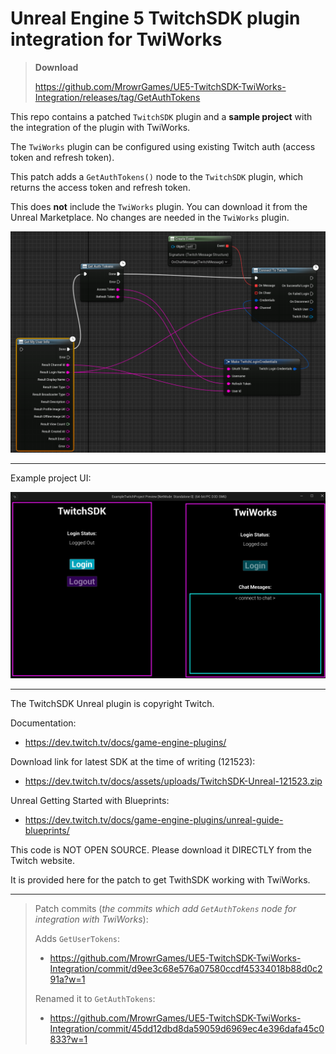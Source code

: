 # Unreal Engine 5 TwitchSDK plugin integration for TwiWorks

> **Download**
>
> https://github.com/MrowrGames/UE5-TwitchSDK-TwiWorks-Integration/releases/tag/GetAuthTokens

This repo contains a patched `TwitchSDK` plugin and a **sample project** with the integration of the plugin with TwiWorks.

The `TwiWorks` plugin can be configured using existing Twitch auth (access token and refresh token).

This patch adds a `GetAuthTokens()` node to the `TwitchSDK` plugin, which returns the access token and refresh token.

This does **not** include the `TwiWorks` plugin. You can download it from the Unreal Marketplace. No changes are needed in the `TwiWorks` plugin.

![Screenshot of Blueprint nodes](Screenshot.png)

---

Example project UI:

![Screenshot of UI of the example project](ExampleProjectScreenshot.png)

---

The TwitchSDK Unreal plugin is copyright Twitch.

Documentation:

- https://dev.twitch.tv/docs/game-engine-plugins/

Download link for latest SDK at the time of writing (121523):

- https://dev.twitch.tv/docs/assets/uploads/TwitchSDK-Unreal-121523.zip

Unreal Getting Started with Blueprints:

- https://dev.twitch.tv/docs/game-engine-plugins/unreal-guide-blueprints/

This code is NOT OPEN SOURCE. Please download it DIRECTLY from the Twitch website.

It is provided here for the patch to get TwithSDK working with TwiWorks.

---

> Patch commits (_the commits which add `GetAuthTokens` node for integration with TwiWorks_):
>
> Adds `GetUserTokens`:
> - https://github.com/MrowrGames/UE5-TwitchSDK-TwiWorks-Integration/commit/d9ee3c68e576a07580ccdf45334018b88d0c291a?w=1
>
> Renamed it to `GetAuthTokens`:
> - https://github.com/MrowrGames/UE5-TwitchSDK-TwiWorks-Integration/commit/45dd12dbd8da59059d6969ec4e396dafa45c0833?w=1
